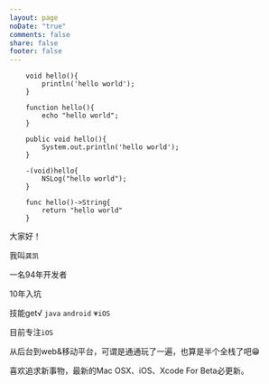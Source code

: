 ```yaml
---
layout: page
noDate: "true"
comments: false
share: false
footer: false
---
```

```
	void hello(){
		println('hello world');
	}
	
	function hello(){
		echo "hello world"; 
	}
	
	public void hello(){
		System.out.println('hello world');	
	}
	
	-(void)hello{
		NSLog("hello world");
	}

	func hello()->String{
		return "hello world"
	}
```

大家好！

我叫`龚凯`

一名94年开发者

10年入坑

技能get√  `java`  `android`  `💗iOS`	

目前专注`iOS`

从后台到web&移动平台，可谓是通通玩了一遍，也算是半个全栈了吧😁

喜欢追求新事物，最新的Mac OSX、iOS、Xcode For Beta必更新。





